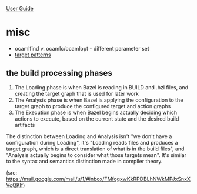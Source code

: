 [User Guide](index.md)

# misc

* ocamlfind v. ocamlc/ocamlopt - different parameter set
* [target patterns](https://docs.bazel.build/versions/master/guide.html#target-patterns)

## the build processing phases


1) The Loading phase is when Bazel is reading in BUILD and .bzl files, and creating the target graph that is used for later work
2) The Analysis phase is when Bazel is applying the configuration to the target graph to produce the configured target and action graphs
3) The Execution phase is when Bazel begins actually deciding which actions to execute, based on the current state and the desired build artifacts

The distinction between Loading and Analysis isn't "we don't have a configuration during Loading", it's "Loading reads files and produces a target graph, which is a direct translation of what is in the build files", and "Analysis actually begins to consider what those targets mean". It's similar to the syntax and semantics distinction made in compiler theory.

(src: https://mail.google.com/mail/u/1/#inbox/FMfcgxwKkRPDBLhNWkMPJxSnxXVcQKlf)